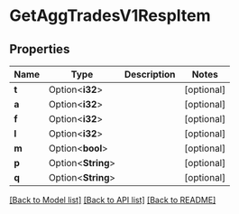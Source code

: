 # GetAggTradesV1RespItem

## Properties

Name | Type | Description | Notes
------------ | ------------- | ------------- | -------------
**t** | Option<**i32**> |  | [optional]
**a** | Option<**i32**> |  | [optional]
**f** | Option<**i32**> |  | [optional]
**l** | Option<**i32**> |  | [optional]
**m** | Option<**bool**> |  | [optional]
**p** | Option<**String**> |  | [optional]
**q** | Option<**String**> |  | [optional]

[[Back to Model list]](../README.md#documentation-for-models) [[Back to API list]](../README.md#documentation-for-api-endpoints) [[Back to README]](../README.md)


